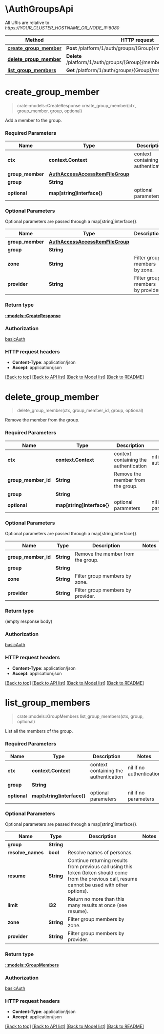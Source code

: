 # \AuthGroupsApi

All URIs are relative to *https://YOUR_CLUSTER_HOSTNAME_OR_NODE_IP:8080*

Method | HTTP request | Description
------------- | ------------- | -------------
[**create_group_member**](AuthGroupsApi.md#create_group_member) | **Post** /platform/1/auth/groups/{Group}/members | 
[**delete_group_member**](AuthGroupsApi.md#delete_group_member) | **Delete** /platform/1/auth/groups/{Group}/members/{GroupMemberId} | 
[**list_group_members**](AuthGroupsApi.md#list_group_members) | **Get** /platform/1/auth/groups/{Group}/members | 


# **create_group_member**
>crate::models::CreateResponse create_group_member(ctx, group_member, group, optional)


Add a member to the group.

### Required Parameters

Name | Type | Description  | Notes
------------- | ------------- | ------------- | -------------
 **ctx** | **context.Context** | context containing the authentication | nil if no authentication
  **group_member** | [**AuthAccessAccessItemFileGroup**](AuthAccessAccessItemFileGroup.md)|  | 
  **group** | **String**|  | 
 **optional** | **map[string]interface{}** | optional parameters | nil if no parameters

### Optional Parameters
Optional parameters are passed through a map[string]interface{}.

Name | Type | Description  | Notes
------------- | ------------- | ------------- | -------------
 **group_member** | [**AuthAccessAccessItemFileGroup**](AuthAccessAccessItemFileGroup.md)|  | 
 **group** | **String**|  | 
 **zone** | **String**| Filter group members by zone. | 
 **provider** | **String**| Filter group members by provider. | 

### Return type

[**::models::CreateResponse**](CreateResponse.md)

### Authorization

[basicAuth](../README.md#basicAuth)

### HTTP request headers

 - **Content-Type**: application/json
 - **Accept**: application/json

[[Back to top]](#) [[Back to API list]](../README.md#documentation-for-api-endpoints) [[Back to Model list]](../README.md#documentation-for-models) [[Back to README]](../README.md)

# **delete_group_member**
> delete_group_member(ctx, group_member_id, group, optional)


Remove the member from the group.

### Required Parameters

Name | Type | Description  | Notes
------------- | ------------- | ------------- | -------------
 **ctx** | **context.Context** | context containing the authentication | nil if no authentication
  **group_member_id** | **String**| Remove the member from the group. | 
  **group** | **String**|  | 
 **optional** | **map[string]interface{}** | optional parameters | nil if no parameters

### Optional Parameters
Optional parameters are passed through a map[string]interface{}.

Name | Type | Description  | Notes
------------- | ------------- | ------------- | -------------
 **group_member_id** | **String**| Remove the member from the group. | 
 **group** | **String**|  | 
 **zone** | **String**| Filter group members by zone. | 
 **provider** | **String**| Filter group members by provider. | 

### Return type

 (empty response body)

### Authorization

[basicAuth](../README.md#basicAuth)

### HTTP request headers

 - **Content-Type**: application/json
 - **Accept**: application/json

[[Back to top]](#) [[Back to API list]](../README.md#documentation-for-api-endpoints) [[Back to Model list]](../README.md#documentation-for-models) [[Back to README]](../README.md)

# **list_group_members**
>crate::models::GroupMembers list_group_members(ctx, group, optional)


List all the members of the group.

### Required Parameters

Name | Type | Description  | Notes
------------- | ------------- | ------------- | -------------
 **ctx** | **context.Context** | context containing the authentication | nil if no authentication
  **group** | **String**|  | 
 **optional** | **map[string]interface{}** | optional parameters | nil if no parameters

### Optional Parameters
Optional parameters are passed through a map[string]interface{}.

Name | Type | Description  | Notes
------------- | ------------- | ------------- | -------------
 **group** | **String**|  | 
 **resolve_names** | **bool**| Resolve names of personas. | 
 **resume** | **String**| Continue returning results from previous call using this token (token should come from the previous call, resume cannot be used with other options). | 
 **limit** | **i32**| Return no more than this many results at once (see resume). | 
 **zone** | **String**| Filter group members by zone. | 
 **provider** | **String**| Filter group members by provider. | 

### Return type

[**::models::GroupMembers**](GroupMembers.md)

### Authorization

[basicAuth](../README.md#basicAuth)

### HTTP request headers

 - **Content-Type**: application/json
 - **Accept**: application/json

[[Back to top]](#) [[Back to API list]](../README.md#documentation-for-api-endpoints) [[Back to Model list]](../README.md#documentation-for-models) [[Back to README]](../README.md)


